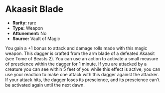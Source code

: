 
# Akaasit Blade

* **Rarity:** rare
* **Type:** Weapon
* **Attunement:** No
* **Source:** Vault of Magic


You gain a +1 bonus to attack and damage rolls made with this magic weapon. This dagger is crafted from the arm blade of a defeated Akaasit (see Tome of Beasts 2). You can use an action to activate a small measure of prescience within the dagger for 1 minute. If you are attacked by a creature you can see within 5 feet of you while this effect is active, you can use your reaction to make one attack with this dagger against the attacker. If your attack hits, the dagger loses its prescience, and its prescience can't be activated again until the next dawn.

